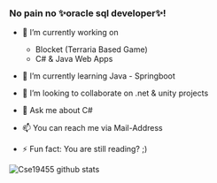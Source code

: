 ### No pain no ✨oracle sql developer✨!


- 🔭 I’m currently working on
    - Blocket (Terraria Based Game)
    - C# & Java Web Apps
- 🌱 I’m currently learning Java - Springboot
- 👯 I’m looking to collaborate on .net & unity projects
- 💬 Ask me about C#
- 📫 You can reach me via Mail-Address

- ⚡ Fun fact: You are still reading? ;)

![Cse19455 github stats](https://github-readme-stats.vercel.app/api?username=Cse19455&show_icons=true&hide_border=true)
